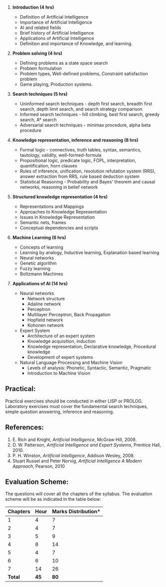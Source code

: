 1. **Introduction (4 hrs)**
   * Definition of Artificial Intelligence
   * Importance of Artificial Intelligence
   * AI and related fields
   * Brief history of Artificial Intelligence
   * Applications of Artificial Intelligence
   * Definition and importance of Knowledge, and learning.

2. **Problem solving (4 hrs)**
   * Defining problems as a state space search
   * Problem formulation
   * Problem types, Well-defined problems, Constraint satisfaction problem
   * Game playing, Production systems.

3. **Search techniques (5 hrs)**
   * Uninformed search techniques - depth first search, breadth first search, depth limit search, and search strategy comparison
   * Informed search techniques - hill climbing, best first search, greedy search, A* search
   * Adversarial search techniques - minimax procedure, alpha beta procedure

4. **Knowledge representation, inference and reasoning (8 hrs)**
   * Formal logic - connectives, truth tables, syntax, semantics, tautology, validity, well-formed-formula
   * Propositional logic, predicate logic, FOPL, interpretation, quantification, horn clauses
   * Rules of inference, unification, resolution refutation system (RRS), answer extraction from RRS, rule based deduction system
   * Statistical Reasoning - Probability and Bayes' theorem and causal networks, reasoning in belief network

5. **Structured knowledge representation (4 hrs)**
   * Representations and Mappings
   * Approaches to Knowledge Representation
   * Issues in Knowledge Representation
   * Semantic nets, frames
   * Conceptual dependencies and scripts

6. **Machine Learning (6 hrs)**
   * Concepts of learning
   * Learning by analogy, Inductive learning, Explanation based learning
   * Neural networks
   * Genetic algorithm
   * Fuzzy learning
   * Boltzmann Machines

7. **Applications of AI (14 hrs)**
   * Neural networks
     * Network structure
     * Adaline network
     * Perceptron
     * Multilayer Perceptron, Back Propagation
     * Hopfield network
     * Kohonen network
   * Expert System
     * Architecture of an expert system
     * Knowledge acquisition, induction
     * Knowledge representation, Declarative knowledge, Procedural knowledge
     * Development of expert systems
   * Natural Language Processing and Machine Vision
     * Levels of analysis: Phonetic, Syntactic, Semantic, Pragmatic
     * Introduction to Machine Vision

## Practical:

Practical exercises should be conducted in either LISP or PROLOG. Laboratory exercises must cover the fundamental search techniques, simple question answering, inference and reasoning.

## References:

1. E. Rich and Knight, *Artificial Intelligence*, McGraw Hill, 2009.
2. D. W. Patterson, *Artificial Intelligence and Expert Systems*, Prentice Hall, 2010.
3. P. H. Winston, *Artificial Intelligence*, Addison Wesley, 2008.
4. Stuart Russel and Peter Norvig, *Artificial Intelligence A Modern Approach*, Pearson, 2010

## Evaluation Scheme:

The questions will cover all the chapters of the syllabus. The evaluation scheme will be as indicated in the table below:

| Chapters  | Hour   | Marks Distribution* |
| --------- | ------ | ------------------- |
| 1         | 4      | 7                   |
| 2         | 4      | 7                   |
| 3         | 5      | 9                   |
| 4         | 8      | 14                  |
| 5         | 4      | 7                   |
| 6         | 6      | 10                  |
| 7         | 14     | 26                  |
| **Total** | **45** | **80**              |

